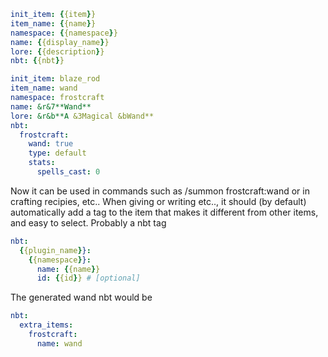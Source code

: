 ```yaml
init_item: {{item}}
item_name: {{name}}
namespace: {{namespace}}
name: {{display_name}}
lore: {{description}}
nbt: {{nbt}} 
```

```yaml
init_item: blaze_rod
item_name: wand
namespace: frostcraft
name: &r&7**Wand**
lore: &r&b**A &3Magical &bWand**
nbt:
  frostcraft:
    wand: true
    type: default
    stats:
      spells_cast: 0      
```
Now it can be used in commands such as 
/summon frostcraft:wand
or in crafting recipies, etc..
When giving or writing etc.., it should (by default) automatically add a tag to the item that makes it different from other items, and easy to select.
Probably a nbt tag
```yaml
nbt:
  {{plugin_name}}:
    {{namespace}}:
      name: {{name}}
      id: {{id}} # [optional]
```
The generated wand nbt would be
```yaml
nbt:
  extra_items:
    frostcraft:
      name: wand
```
